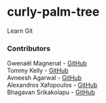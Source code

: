 # curly-palm-tree

Learn Git

### Contributors

Gwenaël Magnenat - [GitHub](https://github.com/gmagnenat) <br/>
Tommy Kelly - [GitHub](https://github.com/TommmyKelly) <br/>
Avneesh Agarwal - [GitHub](https://github.com/avneesh0612)<br />
Alexandros Xafopoulos - [GitHub](https://github.com/lxndroc) <br />
Bhagavan Srikakolapu - [GitHub](https://github.com/satyabhagavan) <br />
